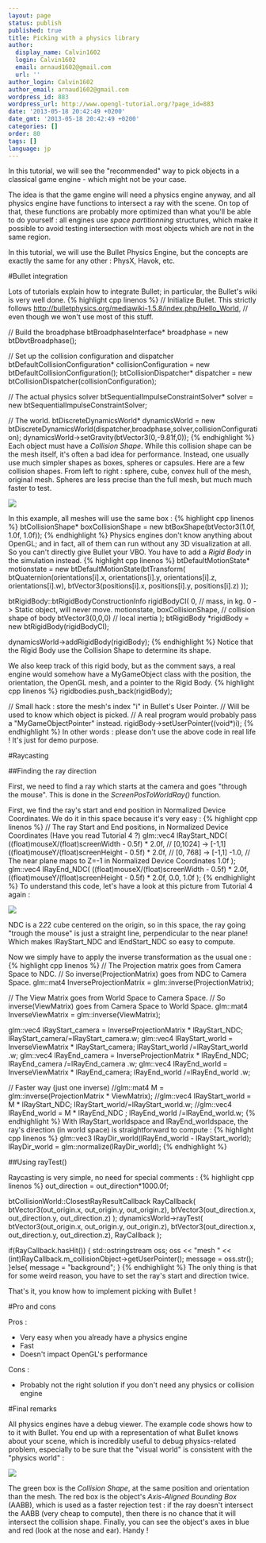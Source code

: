 ```yaml
---
layout: page
status: publish
published: true
title: Picking with a physics library
author:
  display_name: Calvin1602
  login: Calvin1602
  email: arnaud1602@gmail.com
  url: ''
author_login: Calvin1602
author_email: arnaud1602@gmail.com
wordpress_id: 883
wordpress_url: http://www.opengl-tutorial.org/?page_id=883
date: '2013-05-18 20:42:49 +0200'
date_gmt: '2013-05-18 20:42:49 +0200'
categories: []
order: 80
tags: []
language: jp
---
```


In this tutorial, we will see the "recommended" way to pick objects in a classical game engine - which might not be your case.

The idea is that the game engine will need a physics engine anyway, and all physics engine have functions to intersect a ray with the scene. On top of that, these functions are probably more optimized than what you'll be able to do yourself : all engines use *space partitionning* structures, which make it possible to avoid testing intersection with most objects which are not in the same region.

In this tutorial, we will use the Bullet Physics Engine, but the concepts are exactly the same for any other : PhysX, Havok, etc.

#Bullet integration

Lots of tutorials explain how to integrate Bullet; in particular, the Bullet's wiki is very well done.
{% highlight cpp linenos %}
// Initialize Bullet. This strictly follows http://bulletphysics.org/mediawiki-1.5.8/index.php/Hello_World, 
// even though we won't use most of this stuff.

// Build the broadphase
btBroadphaseInterface* broadphase = new btDbvtBroadphase();

// Set up the collision configuration and dispatcher
btDefaultCollisionConfiguration* collisionConfiguration = new btDefaultCollisionConfiguration();
btCollisionDispatcher* dispatcher = new btCollisionDispatcher(collisionConfiguration);

// The actual physics solver
btSequentialImpulseConstraintSolver* solver = new btSequentialImpulseConstraintSolver;

// The world.
btDiscreteDynamicsWorld* dynamicsWorld = new btDiscreteDynamicsWorld(dispatcher,broadphase,solver,collisionConfiguration);
dynamicsWorld->setGravity(btVector3(0,-9.81f,0));
{% endhighlight %}
Each object must have a *Collision Shape*. While this collision shape can be the mesh itself, it's often a bad idea for performance. Instead, one usually use much simpler shapes as boxes, spheres or capsules. Here are a few collision shapes. From left to right : sphere, cube, convex hull of the mesh, original mesh. Spheres are less precise than the full mesh, but much much faster to test.

![]({{site.baseurl}}/assets/images/tuto-picking-physics-library/CollisionShapes.png)


In this example, all meshes will use the same box :
{% highlight cpp linenos %}
btCollisionShape* boxCollisionShape = new btBoxShape(btVector3(1.0f, 1.0f, 1.0f));
{% endhighlight %}
Physics engines don't know anything about OpenGL; and in fact, all of them can run without any 3D visualization at all. So you can't directly give Bullet your VBO. You have to add a *Rigid Body* in the simulation instead.
{% highlight cpp linenos %}
btDefaultMotionState* motionstate = new btDefaultMotionState(btTransform(
	btQuaternion(orientations[i].x, orientations[i].y, orientations[i].z, orientations[i].w), 
	btVector3(positions[i].x, positions[i].y, positions[i].z)
));

btRigidBody::btRigidBodyConstructionInfo rigidBodyCI(
	0,                  // mass, in kg. 0 -> Static object, will never move.
	motionstate,
	boxCollisionShape,  // collision shape of body
	btVector3(0,0,0)    // local inertia
);
btRigidBody *rigidBody = new btRigidBody(rigidBodyCI);

dynamicsWorld->addRigidBody(rigidBody);
{% endhighlight %}
Notice that the Rigid Body use the Collision Shape to determine its shape.

We also keep track of this rigid body, but as the comment says, a real engine would somehow have a MyGameObject class with the position, the orientation, the OpenGL mesh, and a pointer to the Rigid Body.
{% highlight cpp linenos %}
rigidbodies.push_back(rigidBody);

// Small hack : store the mesh's index "i" in Bullet's User Pointer.
// Will be used to know which object is picked. 
// A real program would probably pass a "MyGameObjectPointer" instead.
rigidBody->setUserPointer((void*)i);
{% endhighlight %}
In other words : please don't use the above code in real life ! It's just for demo purpose.

#Raycasting


##Finding the ray direction

First, we need to find a ray which starts at the camera and goes "through the mouse". This is done in the *ScreenPosToWorldRay()* function.

First, we find the ray's start and end position in Normalized Device Coordinates. We do it in this space because it's very easy :
{% highlight cpp linenos %}
// The ray Start and End positions, in Normalized Device Coordinates (Have you read Tutorial 4 ?)
glm::vec4 lRayStart_NDC(
	((float)mouseX/(float)screenWidth  - 0.5f) * 2.0f, // [0,1024] -> [-1,1]
	((float)mouseY/(float)screenHeight - 0.5f) * 2.0f, // [0, 768] -> [-1,1]
	-1.0, // The near plane maps to Z=-1 in Normalized Device Coordinates
	1.0f
);
glm::vec4 lRayEnd_NDC(
	((float)mouseX/(float)screenWidth  - 0.5f) * 2.0f,
	((float)mouseY/(float)screenHeight - 0.5f) * 2.0f,
	0.0,
	1.0f
);
{% endhighlight %}
To understand this code, let's have a look at this picture from Tutorial 4 again :

![]({{site.baseurl}}/assets/images/tuto-picking-physics-library/homogeneous.png)


NDC is a 2*2*2 cube centered on the origin, so in this space, the ray going "trough the mouse" is just a straight line, perpendicular to the near plane! Which makes lRayStart_NDC and lEndStart_NDC so easy to compute.

Now we simply have to apply the inverse transformation as the usual one :
{% highlight cpp linenos %}
// The Projection matrix goes from Camera Space to NDC.
// So inverse(ProjectionMatrix) goes from NDC to Camera Space.
glm::mat4 InverseProjectionMatrix = glm::inverse(ProjectionMatrix);

// The View Matrix goes from World Space to Camera Space.
// So inverse(ViewMatrix) goes from Camera Space to World Space.
glm::mat4 InverseViewMatrix = glm::inverse(ViewMatrix);

glm::vec4 lRayStart_camera = InverseProjectionMatrix * lRayStart_NDC;    lRayStart_camera/=lRayStart_camera.w;
glm::vec4 lRayStart_world  = InverseViewMatrix       * lRayStart_camera; lRayStart_world /=lRayStart_world .w;
glm::vec4 lRayEnd_camera   = InverseProjectionMatrix * lRayEnd_NDC;      lRayEnd_camera  /=lRayEnd_camera  .w;
glm::vec4 lRayEnd_world    = InverseViewMatrix       * lRayEnd_camera;   lRayEnd_world   /=lRayEnd_world   .w;

// Faster way (just one inverse)
//glm::mat4 M = glm::inverse(ProjectionMatrix * ViewMatrix);
//glm::vec4 lRayStart_world = M * lRayStart_NDC; lRayStart_world/=lRayStart_world.w;
//glm::vec4 lRayEnd_world   = M * lRayEnd_NDC  ; lRayEnd_world  /=lRayEnd_world.w;
{% endhighlight %}
With lRayStart_worldspace and lRayEnd_worldspace, the ray's direction (in world space) is straightforward to compute :
{% highlight cpp linenos %}
glm::vec3 lRayDir_world(lRayEnd_world - lRayStart_world);
lRayDir_world = glm::normalize(lRayDir_world);
{% endhighlight %}

##Using rayTest()

Raycasting is very simple, no need for special comments :
{% highlight cpp linenos %}
out_direction = out_direction*1000.0f;

btCollisionWorld::ClosestRayResultCallback RayCallback(
	btVector3(out_origin.x, out_origin.y, out_origin.z), 
	btVector3(out_direction.x, out_direction.y, out_direction.z)
);
dynamicsWorld->rayTest(
	btVector3(out_origin.x, out_origin.y, out_origin.z), 
	btVector3(out_direction.x, out_direction.y, out_direction.z), 
	RayCallback
);

if(RayCallback.hasHit()) {
	std::ostringstream oss;
	oss << "mesh " << (int)RayCallback.m_collisionObject->getUserPointer();
	message = oss.str();
}else{
	message = "background";
}
{% endhighlight %}
The only thing is that for some weird reason, you have to set the ray's start and direction twice.

That's it, you know how to implement picking with Bullet !

#Pro and cons

Pros :

* Very easy when you already have a physics engine
* Fast
* Doesn't impact OpenGL's performance

Cons :

* Probably not the right solution if you don't need any physics or collision engine


#Final remarks

All physics engines have a debug viewer. The example code shows how to to it with Bullet. You end up with a representation of what Bullet knows about your scene, which is incredibly useful to debug physics-related problem, especially to be sure that the "visual world" is consistent with the "physics world" :

![]({{site.baseurl}}/assets/images/tuto-picking-physics-library/BulletDebug.png)


The green box is the *Collision Shape*, at the same position and orientation than the mesh. The red box is the object's *Axis-Aligned Bounding Box* (AABB), which is used as a faster rejection test : if the ray doesn't intersect the AABB (very cheap to compute), then there is no chance that it will intersect the collision shape. Finally, you can see the object's axes in blue and red (look at the nose and ear). Handy !
